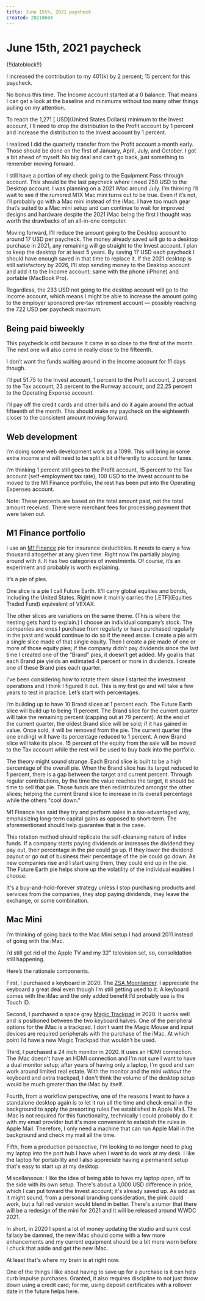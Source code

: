 ```yaml
---
title: June 15th, 2021 paycheck
created: 20210604
---
```


# June 15th, 2021 paycheck

{!!dateblock!!}

I increased the contribution to my 401(k) by 2 percent; 15 percent for this paycheck.

No bonus this time. The Income account started at a 0 balance. That means I can get a look at the baseline and minimums without too many other things pulling on my attention.

To reach the 1,271 [.USD](United States Dollars) minimum to the Invest account, I'll need to drop the distribution to the Profit account by 1 percent and increase the distribution to the Invest account by 1 percent.

I realized I did the quarterly transfer from the Profit account a month early. Those should be done on the first of January, April, July, and October. I got a bit ahead of myself. No big deal and can’t go back, just something to remember moving forward.

I still have a portion of my check going to the Equipment Pass-through account. This should be the last paycheck where I need 250 USD to the Desktop account. I was planning on a 2021 iMac around July. I’m thinking I’ll wait to see if the rumored M1X Mac mini turns out to be true. Even if it’s not, I’ll probably go with a Mac mini instead of the iMac. I have too much gear that’s suited to a Mac mini setup and can continue to wait for improved designs and hardware despite the 2021 iMac being the first I thought was worth the drawbacks of an all-in-one computer.

Moving forward, I'll reduce the amount going to the Desktop account to around 17 USD per paycheck. The money already saved will go to a desktop purchase in 2021, any remaining will go straight to the Invest account. I plan to keep the desktop for at least 5 years. By saving 17 USD each paycheck I should have enough saved in that time to replace it. If the 2021 desktop is still satisfactory by 2026, I'll stop sending money to the Desktop account and add it to the Income account; same with the phone (iPhone) and portable (MacBook Pro).

Regardless, the 233 USD not going to the desktop account will go to the income account, which means I might be able to increase the amount going to the employer sponsored pre-tax retirement account — possibly reaching the 722 USD per paycheck maximum.

## Being paid biweekly

This paycheck is odd because It came in so close to the first of the month. The next one will also come in really close to the fifteenth.

I don’t want the funds waiting around in the Income account for 11 days though.

I’ll put 51.75 to the Invest account, 1 percent to the Profit account, 2 percent to the Tax account, 23 percent to the Runway account, and 22.25 percent to the Operating Expense account.

I’ll pay off the credit cards and other bills and do it again around the actual fifteenth of the month. This should make my paycheck on the eighteenth closer to the consistent amount moving forward.

## Web development

I’m doing some web development work as a 1099. This will bring in some extra income and will need to be split a bit differently to account for taxes.

I’m thinking 1 percent still goes to the Profit account, 15 percent to the Tax account (self-employment tax rate), 100 USD to the Invest account to be moved to the M1 Finance portfolio, the rest has been put into the Operating Expenses account.

Note: These percents are based on the total amount paid, not the total amount received. There were merchant fees for processing payment that were taken out.

## M1 Finance portfolio

I use an [M1 Finance](https://www.m1finance.com) pie for insurance deductibles. It needs to carry a few thousand altogether at any given time. Right now I’m partially playing around with it. It has two categories of investments. Of course, it’s an experiment and probably is worth explaining.

It’s a pie of pies.

One slice is a pie I call Future Earth. It’ll carry global equities and bonds, including the United States. Right now it mainly carries the [.ETF](Equities Traded Fund) equivalent of VEXAX.

The other slices are variations on the same theme. (This is where the nesting gets hard to explain.) I choose an individual company’s stock. The companies are ones I purchase from regularly or have purchased regularly in the past and would continue to do so if the need arose. I create a pie with a single slice made of that single equity. Then I create a pie made of one or more of those equity pies; if the company didn’t pay dividends since the last time I created one of the “Brand” pies, it doesn’t get added. My goal is that each Brand pie yields an estimated 4 percent or more in dividends. I create one of these Brand pies each quarter.

I’ve been considering how to rotate them since I started the investment operations and I think I figured it out. This is my first go and will take a few years to test in practice. Let’s start with percentages.

I’m building up to have 10 Brand slices at 1 percent each. The Future Earth slice will build up to being 11 percent. The Brand slice for the current quarter will take the remaining percent (capping out at 79 percent). At the end of the current quarter, the oldest Brand slice will be sold; if it has gained in value. Once sold, it will be removed from the pie. The current quarter (the one ending) will have its percentage reduced to 1 percent. A new Brand slice will take its place. 15 percent of the equity from the sale will be moved to the Tax account while the rest will be used to buy back into the portfolio.

The theory might sound strange. Each Brand slice is built to be a high percentage of the overall pie. When the Brand slice has its target reduced to 1 percent, there is a gap between the target and current percent. Through regular contributions, by the time the value reaches the target, it should be time to sell that pie. Those funds are then redistributed amongst the other slices; helping the current Brand slice to increase in its overall percentage while the others "cool down."

M1 Finance has said they try and perform sales in a tax-advantaged way, emphasizing long-term capital gains as opposed to short-term. The aforementioned should help guarantee that is the case.

This rotation method should replicate the self-cleansing nature of index funds. If a company starts paying dividends or increases the dividend they pay out, their percentage in the pie could go up. If they lower the dividend payout or go out of business their percentage of the pie could go down. As new companies rise and I start using them, they could end up in the pie. The Future Earth pie helps shore up the volatility of the individual equities I choose.

It's a buy-and-hold-forever strategy unless I stop purchasing products and services from the companies, they stop paying dividends, they leave the exchange, or some combination.

## Mac Mini

I’m thinking of going back to the Mac Mini setup I had around 2011 instead of going with the iMac.

I’d still get rid of the Apple TV and my 32” television set, so, consolidation still happening.

Here’s the rationale components.

First, I purchased a keyboard in 2020. The [ZSA Moonlander](https://www.zsa.io/moonlander/). I appreciate the keyboard a great deal even though I’m still getting used to it. A keyboard comes with the iMac and the only added benefit I’d probably use is the Touch ID.

Second, I purchased a space gray [Magic Trackpad](https://store.apple.com/xc/product/MRMF2LL/A) in 2020. It works well and is positioned between the two keyboard halves. One of the peripheral options for the iMac is a trackpad. I don’t want the Magic Mouse and input devices are required peripherals with the purchase of the iMac. At which point I’d have a new Magic Trackpad that wouldn’t be used.

Third, I purchased a 24 inch monitor in 2020. It uses an HDMI connection. The iMac doesn't have an HDMI connection and I'm not sure I want to have a dual monitor setup; after years of having only a laptop, I'm good and can work around limited real estate. With the monitor and the mini *without* the keyboard and extra trackpad, I don't think the volume of the desktop setup would be much greater than the iMac by itself.

Fourth, from a workflow perspective, one of the reasons I want to have a standalone desktop again is to let it run all the time and check email in the background to apply the presorting rules I've established in Apple Mail. The iMac is not required for this functionality, technically I could probably do it with my email provider but it's more convenient to establish the rules in Apple Mail. Therefore, I only need a machine that can run Apple Mail in the background and check my mail all the time.

Fifth, from a production perspective, I'm looking to no longer need to plug my laptop into the port hub I have when I want to do work at my desk. I like the laptop for portability and I also appreciate having a permanent setup that's easy to start up at my desktop.

Miscellaneous: I like the idea of being able to have my laptop open, off to the side with its own setup. There's about a 1,000 USD difference in price, which I can put toward the Invest account; it's already saved up. As odd as it might sound, from a personal branding consideration, the pink could work, but a full red version would blend in better. There's a rumor that there will be a redesign of the mini for 2021 and it will be released around WWDC 2021.

In short, in 2020 I spent a lot of money updating the studio and sunk cost fallacy be damned, the new iMac should come with a few more enhancements and my current equipment should be a bit more worn before I chuck that aside and get the new iMac.

At least that's where my brain is at right now.

One of the things I like about having to save up for a purchase is it can help curb impulse purchases. Granted, it also requires discipline to not just throw down using a credit card; for me, using deposit certificates with a rollover date in the future helps here.

